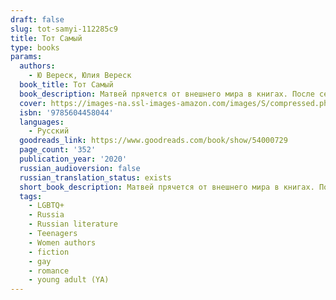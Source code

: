 ```yaml
---
draft: false
slug: tot-samyi-112285c9
title: Тот Самый
type: books
params:
  authors:
    - Ю Вереск, Юлия Вереск
  book_title: Тот Самый
  book_description: Матвей прячется от внешнего мира в книгах. После семейной трагедии он еще больше замыкается в себе, а в густом воздухе старого дома, где он живет с мамой и сестрой, постоянно вспыхивают ссоры и недопонимания. Но одна случайная встреча жарким летним днем навсегда меняет представления Матвея о себе, о любви и о мире.
  cover: https://images-na.ssl-images-amazon.com/images/S/compressed.photo.goodreads.com/books/1592061462i/54000729.jpg
  isbn: '9785604458044'
  languages:
    - Русский
  goodreads_link: https://www.goodreads.com/book/show/54000729
  page_count: '352'
  publication_year: '2020'
  russian_audioversion: false
  russian_translation_status: exists
  short_book_description: Матвей прячется от внешнего мира в книгах. После семейной трагедии он еще больше замыкается в себе, а в густом воздухе старого дома, где он живет с мамой и сестрой, постоянно вспыхивают ссоры и...
  tags:
    - LGBTQ+
    - Russia
    - Russian literature
    - Teenagers
    - Women authors
    - fiction
    - gay
    - romance
    - young adult (YA)
---
```

